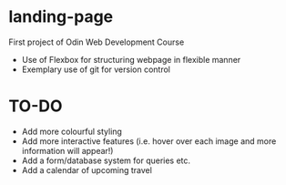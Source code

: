 # landing-page
First project of Odin Web Development Course 


- Use of Flexbox for structuring webpage in flexible manner
- Exemplary use of git for version control 

# TO-DO 

- Add more colourful styling
- Add more interactive features (i.e. hover over each image and more information will appear!)
- Add a form/database system for queries etc. 
- Add a calendar of upcoming travel
